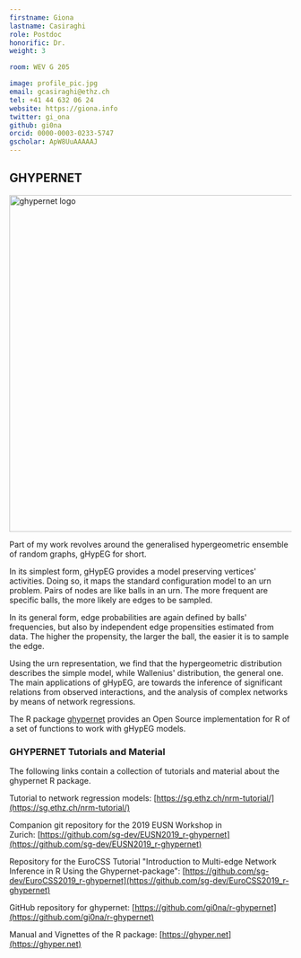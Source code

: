 ```yaml
---
firstname: Giona
lastname: Casiraghi
role: Postdoc
honorific: Dr.
weight: 3

room: WEV G 205

image: profile_pic.jpg
email: gcasiraghi@ethz.ch
tel: +41 44 632 06 24
website: https://giona.info
twitter: gi_ona
github: gi0na
orcid: 0000-0003-0233-5747
gscholar: ApW8UuAAAAAJ
---
```




## GHYPERNET

<img src="https://ghyper.net/reference/figures/logo.svg" alt="ghypernet logo" width="600"/>

Part of my work revolves around the generalised hypergeometric ensemble of random graphs, gHypEG for short.

In its simplest form, gHypEG provides a model preserving vertices' activities.
Doing so, it maps the standard configuration model to an urn problem.
Pairs of nodes are like balls in an urn.
The more frequent are specific balls, the more likely are edges to be sampled.

In its general form, edge probabilities are again defined by balls' frequencies, but also by independent edge propensities estimated from data.
The higher the propensity, the larger the ball, the easier it is to sample the edge.

Using the urn representation, we find that the hypergeometric distribution describes the simple model, while Wallenius' distribution, the general one.
The main applications of gHypEG, are towards the inference of significant relations from observed interactions, and the analysis of complex networks by means of network regressions.

The R package [ghypernet](https://ghyper.net) provides an Open Source implementation for R of a set of functions to work with gHypEG models.

### GHYPERNET Tutorials and Material

The following links contain a collection of tutorials and material about the ghypernet R package.

Tutorial to network regression models: [https://sg.ethz.ch/nrm-tutorial/](https://sg.ethz.ch/nrm-tutorial/)

Companion git repository for the 2019 EUSN Workshop in Zurich: [https://github.com/sg-dev/EUSN2019_r-ghypernet](https://github.com/sg-dev/EUSN2019_r-ghypernet)

Repository for the EuroCSS Tutorial "Introduction to Multi-edge Network Inference in R Using the Ghypernet-package": [https://github.com/sg-dev/EuroCSS2019_r-ghypernet](https://github.com/sg-dev/EuroCSS2019_r-ghypernet)

GitHub repository for ghypernet: [https://github.com/gi0na/r-ghypernet](https://github.com/gi0na/r-ghypernet)

Manual and Vignettes of the R package: [https://ghyper.net](https://ghyper.net)